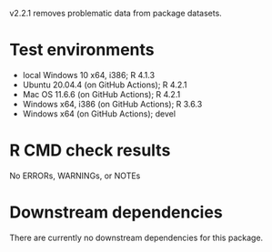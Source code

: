 v2.2.1 removes problematic data from package datasets.

# Test environments
* local Windows 10 x64, i386; R 4.1.3
* Ubuntu 20.04.4 (on GitHub Actions); R 4.2.1
* Mac OS 11.6.6 (on GitHub Actions); R 4.2.1
* Windows x64, i386 (on GitHub Actions); R 3.6.3
* Windows x64 (on GitHub Actions); devel

# R CMD check results
No ERRORs, WARNINGs, or NOTEs

# Downstream dependencies
There are currently no downstream dependencies for this package.
